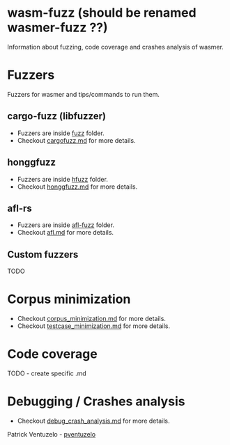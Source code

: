 # wasm-fuzz (should be renamed wasmer-fuzz ??)

Information about fuzzing, code coverage and crashes analysis of wasmer.

# Fuzzers

Fuzzers for wasmer and tips/commands to run them.

## cargo-fuzz (libfuzzer)

- Fuzzers are inside [fuzz](fuzz) folder.
- Checkout [cargofuzz.md](cargofuzz.md) for more details.

## honggfuzz

- Fuzzers are inside [hfuzz](hfuzz) folder.
- Checkout [honggfuzz.md](honggfuzz.md) for more details.

## afl-rs

- Fuzzers are inside [afl-fuzz](afl-fuzz) folder.
- Checkout [afl.md](afl.md) for more details.

## Custom fuzzers

TODO

# Corpus minimization

- Checkout [corpus_minimization.md](corpus_minimization.md) for more details.
- Checkout [testcase_minimization.md](testcase_minimization.md) for more details.

# Code coverage

TODO - create specific .md

# Debugging / Crashes analysis

- Checkout [debug_crash_analysis.md](debug_crash_analysis.md) for more details.

Patrick Ventuzelo - [pventuzelo](https://github.com/pventuzelo)
